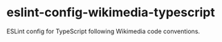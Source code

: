 # eslint-config-wikimedia-typescript
ESLint config for TypeScript following Wikimedia code conventions.
